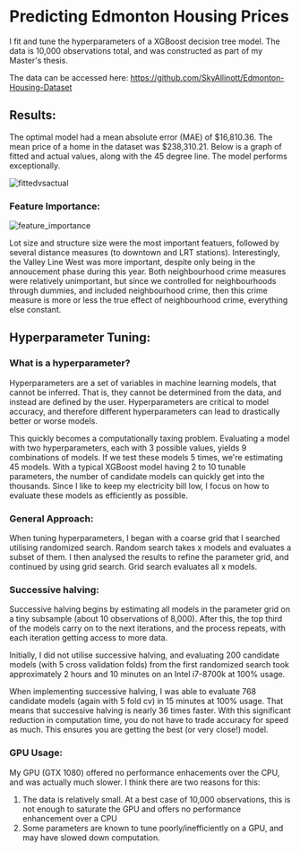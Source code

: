 # Predicting Edmonton Housing Prices
I fit and tune the hyperparameters of a XGBoost decision tree model. The data is 10,000 observations total, and was constructed as part of my Master's thesis. 

The data can be accessed here: https://github.com/SkyAllinott/Edmonton-Housing-Dataset

## Results:
The optimal model had a mean absolute error (MAE) of $16,810.36. The mean price of a home in the dataset was $238,310.21. Below is a graph of fitted and actual values, along with the 45 degree line. The model performs exceptionally.

![fittedvsactual](https://user-images.githubusercontent.com/52394699/180627806-63538a0f-ffc3-4d66-82c9-debee200c7f1.png)

### Feature Importance:
![feature_importance](https://user-images.githubusercontent.com/52394699/181067188-df11fd5c-45a8-4802-877b-302c479449b5.png)

Lot size and structure size were the most important featuers, followed by several distance measures (to downtown and LRT stations). Interestingly, the Valley Line West was more important, despite only being in the annoucement phase during this year. Both neighbourhood crime measures were relatively unimportant, but since we controlled for neighbourhoods through dummies, and included neighbourhood crime, then this crime measure is more or less the true effect of neighbourhood crime, everything else constant. 


## Hyperparameter Tuning:
### What is a hyperparameter?
Hyperparameters are a set of variables in machine learning models, that cannot be inferred. That is, they cannot be determined from the data, and instead are defined by the user. Hyperparameters are critical to model accuracy, and therefore different hyperparameters can lead to drastically better or worse models.

This quickly becomes a computationally taxing problem. Evaluating a model with two hyperparameters, each with 3 possible values, yields 9 combinations of models. If we test these models 5 times, we're estimating 45 models. With a typical XGBoost model having 2 to 10 tunable parameters, the number of candidate models can quickly get into the thousands. Since I like to keep my electricity bill low, I focus on how to evaluate these models as efficiently as possible. 

### General Approach:
When tuning hyperparameters, I began with a coarse grid that I searched utilising randomized search. Random search takes x models and evaluates a subset of them. I then analysed the results to refine the parameter grid, and continued by using grid search. Grid search evaluates all x models. 

### Successive halving:
Successive halving begins by estimating all models in the parameter grid on a tiny subsample (about 10 observations of 8,000). After this, the top third of the models carry on to the next iterations, and the process repeats, with each iteration getting access to more data.

Initially, I did not utilise successive halving, and evaluating 200 candidate models (with 5 cross validation folds) from the first randomized search took approximately 2 hours and 10 minutes on an Intel i7-8700k at 100% usage. 

When implementing successive halving, I was able to evaluate 768 candidate models (again with 5 fold cv) in 15 minutes at 100% usage. That means that successive halving is nearly 36 times faster. With this significant reduction in computation time, you do not have to trade accuracy for speed as much. This ensures you are getting the best (or very close!) model. 

### GPU Usage:
My GPU (GTX 1080) offered no performance enhacements over the CPU, and was actually much slower. I think there are two reasons for this:
1. The data is relatively small. At a best case of 10,000 observations, this is not enough to saturate the GPU and offers no performance enhancement over a CPU
2. Some parameters are known to tune poorly/inefficiently on a GPU, and may have slowed down computation.

